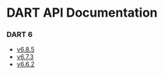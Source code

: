 # DART API Documentation

### DART 6

* [v6.8.5](https://dartsim.github.io/dart/v6.8.5/)
* [v6.7.3](https://dartsim.github.io/dart/v6.7.3/)
* [v6.6.2](https://dartsim.github.io/dart/v6.6.2/)
